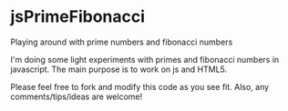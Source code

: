 jsPrimeFibonacci
================

Playing around with prime numbers and fibonacci numbers


I'm doing some light experiments with primes and fibonacci numbers in javascript.  The main purpose is to work on js and HTML5.

Please feel free to fork and modify this code as you see fit.  Also, any comments/tips/ideas are welcome!
